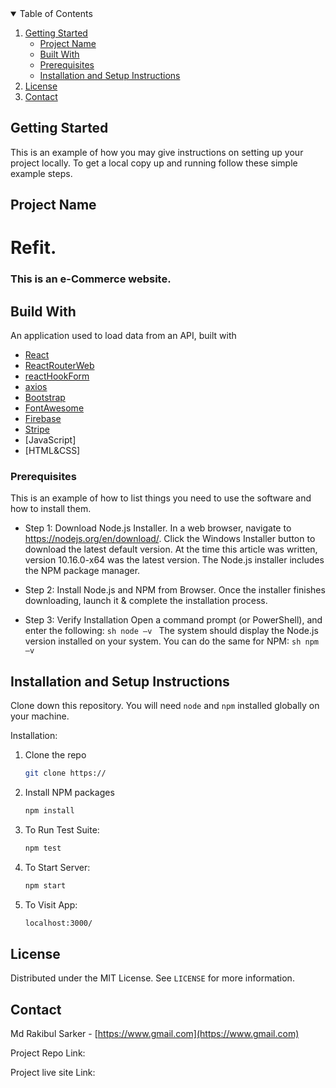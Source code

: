 <!-- TABLE OF CONTENTS -->
<details open="open">
  <summary>Table of Contents</summary>
  <ol>
  <li>
      <a href="#getting-started">Getting Started</a>
      <ul>
        <li><a href="#project-name">Project Name</a></li>
        <li><a href="#built-with">Built With</a></li>
        <li><a href="#prerequisites">Prerequisites</a></li>
        <li><a href="#installation">Installation and Setup Instructions</a></li>
      </ul>
    <li><a href="#license">License</a></li>
    <li><a href="#contact">Contact</a></li>
  </ol>
</details>

<!-- GETTING STARTED -->

## Getting Started

This is an example of how you may give instructions on setting up your project locally.
To get a local copy up and running follow these simple example steps.

## Project Name

<h1>Refit.</h1>
<h3>This is an e-Commerce website.</h3>

## Build With

An application used to load data from an API, built with

- [React](https://reactjs.org/docs/getting-started.html)
- [ReactRouterWeb](https://reactrouter.com/web/guides/quick-start)
- [reactHookForm](https://react-hook-form.com/)
- [axios](https://github.com/axios/axios)
- [Bootstrap](https://getbootstrap.com/docs/5.0/getting-started/introduction/)
- [FontAwesome](https://fontawesome.com/v4.7.0/get-started/)
- [Firebase](https://firebase.google.com/)
- [Stripe](https://stripe.com/)
- [JavaScript]
- [HTML&CSS]

### Prerequisites

This is an example of how to list things you need to use the software and how to install them.

- Step 1: Download Node.js Installer. In a web browser, navigate to https://nodejs.org/en/download/. Click the Windows Installer button to download the latest default version. At the time this article was written, version 10.16.0-x64 was the latest version. The Node.js installer includes the NPM package manager.

- Step 2: Install Node.js and NPM from Browser. Once the installer finishes downloading, launch it & complete the installation process.

- Step 3: Verify Installation
  Open a command prompt (or PowerShell), and enter the following:
  `sh node –v `
  The system should display the Node.js version installed on your system. You can do the same for NPM:
  `sh npm –v `

## Installation and Setup Instructions

Clone down this repository. You will need `node` and `npm` installed globally on your machine.

Installation:

1. Clone the repo
   ```sh
   git clone https://
   ```
2. Install NPM packages
   ```sh
   npm install
   ```
3. To Run Test Suite:
   ```sh
   npm test
   ```
4. To Start Server:
   ```sh
   npm start
   ```
5. To Visit App:
   ```sh
   localhost:3000/
   ```

<!-- LICENSE -->

## License

Distributed under the MIT License. See `LICENSE` for more information.

<!-- CONTACT -->

## Contact

Md Rakibul Sarker - [https://www.gmail.com](https://www.gmail.com)

Project Repo Link: []()

Project live site Link: []()
